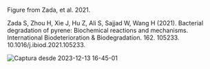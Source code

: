 Figure from Zada, et al. 2021.

Zada S, Zhou H, Xie J, Hu Z, Ali S, Sajjad W, Wang H (2021). Bacterial degradation of pyrene: Biochemical reactions and mechanisms. International Biodeterioration & Biodegradation. 162. 105233. 10.1016/j.ibiod.2021.105233. 

![Captura desde 2023-12-13 16-45-01](https://github.com/SalvadorEJ/Pyrene-degradation.-Aminoacid-sequences-/assets/153687410/6d764121-aff1-4d72-a076-3c95b11a0f16)
